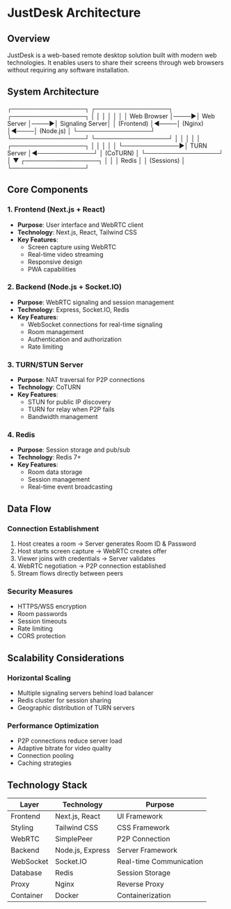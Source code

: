 # JustDesk Architecture

## Overview

JustDesk is a web-based remote desktop solution built with modern web technologies. It enables users to share their screens through web browsers without requiring any software installation.

## System Architecture
┌─────────────────┐     ┌─────────────────┐     ┌─────────────────┐
│                 │     │                 │     │                 │
│   Web Browser   │────▶│   Web Server    │────▶│ Signaling Server│
│   (Frontend)    │◀────│    (Nginx)      │◀────│   (Node.js)     │
└─────────────────┘     └─────────────────┘     └─────────────────┘
│                                                │
│                                                │
│              ┌─────────────────┐              │
│              │                 │              │
└─────────────▶│   TURN Server   │◀─────────────┘
│   (CoTURN)      │
└─────────────────┘
│
▼
┌─────────────────┐
│                 │
│     Redis       │
│   (Sessions)    │
└─────────────────┘


## Core Components

### 1. Frontend (Next.js + React)
- **Purpose**: User interface and WebRTC client
- **Technology**: Next.js, React, Tailwind CSS
- **Key Features**:
  - Screen capture using WebRTC
  - Real-time video streaming
  - Responsive design
  - PWA capabilities

### 2. Backend (Node.js + Socket.IO)
- **Purpose**: WebRTC signaling and session management
- **Technology**: Express, Socket.IO, Redis
- **Key Features**:
  - WebSocket connections for real-time signaling
  - Room management
  - Authentication and authorization
  - Rate limiting

### 3. TURN/STUN Server
- **Purpose**: NAT traversal for P2P connections
- **Technology**: CoTURN
- **Key Features**:
  - STUN for public IP discovery
  - TURN for relay when P2P fails
  - Bandwidth management

### 4. Redis
- **Purpose**: Session storage and pub/sub
- **Technology**: Redis 7+
- **Key Features**:
  - Room data storage
  - Session management
  - Real-time event broadcasting

## Data Flow

### Connection Establishment
1. Host creates a room → Server generates Room ID & Password
2. Host starts screen capture → WebRTC creates offer
3. Viewer joins with credentials → Server validates
4. WebRTC negotiation → P2P connection established
5. Stream flows directly between peers

### Security Measures
- HTTPS/WSS encryption
- Room passwords
- Session timeouts
- Rate limiting
- CORS protection

## Scalability Considerations

### Horizontal Scaling
- Multiple signaling servers behind load balancer
- Redis cluster for session sharing
- Geographic distribution of TURN servers

### Performance Optimization
- P2P connections reduce server load
- Adaptive bitrate for video quality
- Connection pooling
- Caching strategies

## Technology Stack

| Layer | Technology | Purpose |
|-------|------------|---------|
| Frontend | Next.js, React | UI Framework |
| Styling | Tailwind CSS | CSS Framework |
| WebRTC | SimplePeer | P2P Connection |
| Backend | Node.js, Express | Server Framework |
| WebSocket | Socket.IO | Real-time Communication |
| Database | Redis | Session Storage |
| Proxy | Nginx | Reverse Proxy |
| Container | Docker | Containerization |